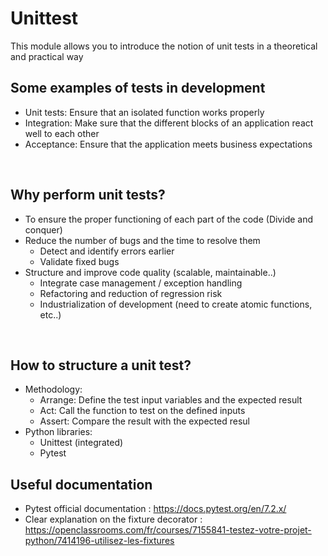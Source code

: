 # Unittest

This module allows you to introduce the notion of unit tests in a theoretical and practical way
<br>
## Some examples of tests in development

- Unit tests: Ensure that an isolated function works properly
- Integration: Make sure that the different blocks of an application react well to each other
- Acceptance: Ensure that the application meets business expectations

<br>

## Why perform unit tests?

- To ensure the proper functioning of each part of the code (Divide and conquer)
- Reduce the number of bugs and the time to resolve them
    - Detect and identify errors earlier
    - Validate fixed bugs
- Structure and improve code quality (scalable, maintainable..)
    - Integrate case management / exception handling
    - Refactoring and reduction of regression risk
    - Industrialization of development (need to create atomic functions, etc..)

<br>

## How to structure a unit test?

- Methodology:
    - Arrange: Define the test input variables and the expected result
    - Act: Call the function to test on the defined inputs
    - Assert: Compare the result with the expected resul
- Python libraries:
    - Unittest (integrated)
    - Pytest

## Useful documentation 

- Pytest official documentation : https://docs.pytest.org/en/7.2.x/
- Clear explanation on the fixture decorator : https://openclassrooms.com/fr/courses/7155841-testez-votre-projet-python/7414196-utilisez-les-fixtures